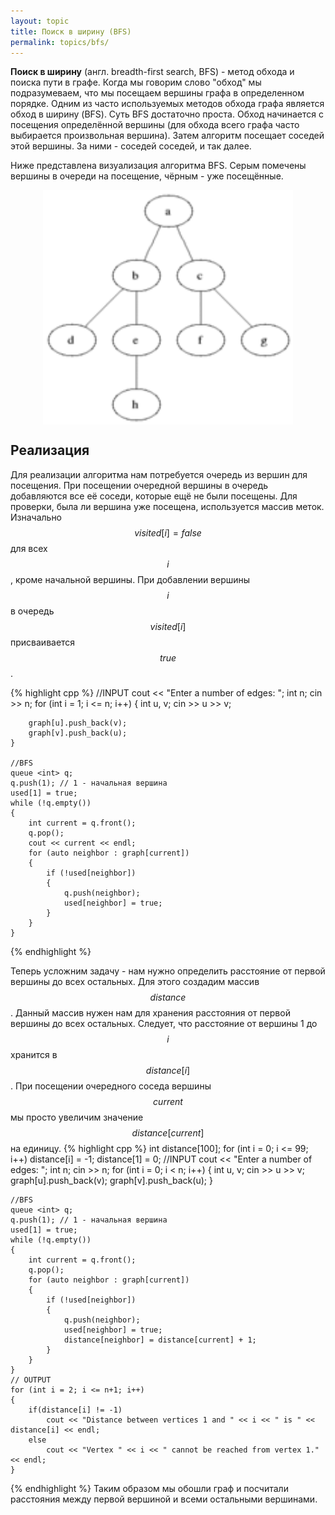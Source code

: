 ```yaml
---
layout: topic
title: Поиск в ширину (BFS)
permalink: topics/bfs/
---
```

**Поиск в ширину** (англ. breadth-first search, BFS) - метод обхода и поиска пути в графе.
Когда мы говорим слово "обход" мы подразумеваем, что мы посещаем вершины графа в определенном порядке. Одним из часто используемых методов обхода графа является обход в ширину (BFS). Суть BFS достаточно проста. Обход начинается с посещения определённой вершины (для обхода всего графа часто выбирается произвольная вершина). Затем алгоритм посещает соседей этой вершины. За ними - соседей соседей, и так далее.

Ниже представлена визуализация алгоритма BFS. Серым помечены вершины в очереди на посещение, чёрным - уже посещённые.

<img style="display: block; margin: auto; width: 400px" src="./Animated_BFS.gif" />

## Реализация
Для реализации алгоритма нам потребуется очередь из вершин для посещения. При посещении очередной вершины в очередь добавляются все её соседи, которые ещё не были посещены. Для проверки, была ли вершина уже посещена, используется массив меток. Изначально $$visited[i] = false$$ для всех $$i$$, кроме начальной вершины. При добавлении вершины $$i$$ в очередь $$visited[i]$$ присваивается $$true$$.

{% highlight cpp %}
//INPUT
	cout << "Enter a number of edges: ";
	int n;
	cin >> n;
	for (int i = 1; i <= n; i++)
	{
		int u, v;
		cin >> u >> v;

		graph[u].push_back(v);
		graph[v].push_back(u);
	}

	//BFS
	queue <int> q;
	q.push(1); // 1 - начальная вершина
	used[1] = true;
	while (!q.empty())
	{
		int current = q.front();
		q.pop();
		cout << current << endl;
		for (auto neighbor : graph[current])
		{
			if (!used[neighbor])
			{
				q.push(neighbor);
				used[neighbor] = true;
			}
		}
	}
 {% endhighlight %}

Теперь усложним задачу - нам нужно определить расстояние от первой вершины до всех остальных. Для этого создадим массив $$distance$$. Данный массив нужен нам для хранения расстояния от первой вершины до всех остальных. Следует, что расстояние от вершины 1 до $$i$$ хранится в $$distance[i]$$. При посещении очередного соседа вершины $$current$$ мы просто увеличим значение $$distance[current]$$ на единицу.
{% highlight cpp %}
 int distance[100];
	for (int i = 0; i <= 99; i++)
		distance[i] = -1;
	distance[1] = 0;
	//INPUT
	cout << "Enter a number of edges: ";
	int n;
	cin >> n;
	for (int i = 0; i < n; i++)
	{
		int u, v;
		cin >> u >> v;
		graph[u].push_back(v);
		graph[v].push_back(u);
	}

	//BFS
	queue <int> q;
	q.push(1); // 1 - начальная вершина
	used[1] = true;
	while (!q.empty())
	{
		int current = q.front();
		q.pop();
		for (auto neighbor : graph[current])
		{
			if (!used[neighbor])
			{
				q.push(neighbor);
				used[neighbor] = true;
				distance[neighbor] = distance[current] + 1;
			}
		}
	}
	// OUTPUT
	for (int i = 2; i <= n+1; i++)
	{
		if(distance[i] != -1)
			cout << "Distance between vertices 1 and " << i << " is " << distance[i] << endl;
		else
			cout << "Vertex " << i << " cannot be reached from vertex 1." << endl;
	}
{% endhighlight %}
Таким образом мы обошли граф и посчитали расстояния между первой вершиной и всеми остальными вершинами.
